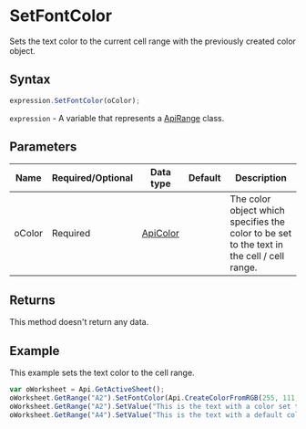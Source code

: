 # SetFontColor

Sets the text color to the current cell range with the previously created color object.

## Syntax

```javascript
expression.SetFontColor(oColor);
```

`expression` - A variable that represents a [ApiRange](../ApiRange.md) class.

## Parameters

| **Name** | **Required/Optional** | **Data type** | **Default** | **Description** |
| ------------- | ------------- | ------------- | ------------- | ------------- |
| oColor | Required | [ApiColor](../../ApiColor/ApiColor.md) |  | The color object which specifies the color to be set to the text in the cell / cell range. |

## Returns

This method doesn't return any data.

## Example

This example sets the text color to the cell range.

```javascript editor-xlsx
var oWorksheet = Api.GetActiveSheet();
oWorksheet.GetRange("A2").SetFontColor(Api.CreateColorFromRGB(255, 111, 61));
oWorksheet.GetRange("A2").SetValue("This is the text with a color set to it");
oWorksheet.GetRange("A4").SetValue("This is the text with a default color");
```
